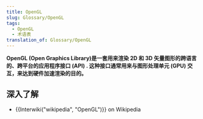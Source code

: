 ```yaml
---
title: OpenGL
slug: Glossary/OpenGL
tags:
  - OpenGL
  - 术语表
translation_of: Glossary/OpenGL
---
```

**OpenGL (Open Graphics Library)**是一套用来渲染 2D 和 3D 矢量图形的跨语言的、跨平台的应用程序接口 (API) . 这种接口通常用来与图形处理单元 (GPU) 交互，来达到硬件加速渲染的目的**。**

## 深入了解

- {{Interwiki("wikipedia", "OpenGL")}} on Wikipedia
